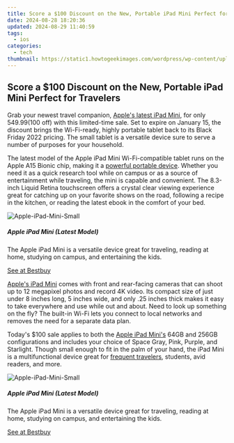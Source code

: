```yaml
---
title: Score a $100 Discount on the New, Portable iPad Mini Perfect for Travelers
date: 2024-08-28 18:20:36
updated: 2024-08-29 11:40:59
tags:
  - ios
categories:
  - tech
thumbnail: https://static1.howtogeekimages.com/wordpress/wp-content/uploads/2023/01/Apple-iPad-Mini-Hero.jpg
---
```


## Score a $100 Discount on the New, Portable iPad Mini Perfect for Travelers

Grab your newest travel companion, [Apple's latest iPad Mini](https://shop-links.co/link/?exclusive=1&publisher_slug=itechdaily19598&url=https%3A%2F%2Fwww.bestbuy.com%2Fsite%2Fapple-ipad-mini-latest-model-with-wi-fi-256gb-space-gray%2F4901906.p%3FskuId%3D4901906), for only $549.99 ($100 off) with this limited-time sale. Set to expire on January 15, the discount brings the Wi-Fi-ready, highly portable tablet back to its Black Friday 2022 pricing. The small tablet is a versatile device sure to serve a number of purposes for your household.

 The latest model of the Apple iPad Mini Wi-Fi-compatible tablet runs on the Apple A15 Bionic chip, making it a [powerful portable device](https://video-screen-grab.techidaily.com/new-rogue-realms-decades-best-representation-for-2024/). Whether you need it as a quick research tool while on campus or as a source of entertainment while traveling, the mini is capable and convenient. The 8.3-inch Liquid Retina touchscreen offers a crystal clear viewing experience great for catching up on your favorite shows on the road, following a recipe in the kitchen, or reading the latest ebook in the comfort of your bed.

![Apple-iPad-Mini-Small](https://static1.howtogeekimages.com/wordpress/wp-content/uploads/2023/06/apple-ipad-mini-small.jpg) 

#####  Apple iPad Mini (Latest Model) 

The Apple iPad Mini is a versatile device great for traveling, reading at home, studying on campus, and entertaining the kids.

[See at Bestbuy](https://shop-links.co/link/?exclusive=1&publisher_slug=itechdaily19598&url=https%3A%2F%2Fwww.bestbuy.com%2Fsite%2Fapple-ipad-mini-latest-model-with-wi-fi-256gb-space-gray%2F4901906.p%3FskuId%3D4901906%2522target%253D%2522_blank) 

[Apple's iPad Mini](https://apple-account.techidaily.com/in-2024-apple-id-locked-or-disabled-on-iphone-14-7-mehtods-you-cant-miss-by-drfone-ios/) comes with front and rear-facing cameras that can shoot up to 12 megapixel photos and record 4K video. Its compact size of just under 8 inches long, 5 inches wide, and only .25 inches thick makes it easy to take everywhere and use while out and about. Need to look up something on the fly? The built-in Wi-Fi lets you connect to local networks and removes the need for a separate data plan.

 Today's $100 sale applies to both the [Apple iPad Mini's](https://shop-links.co/link/?exclusive=1&publisher_slug=itechdaily19598&url=https%3A%2F%2Fwww.bestbuy.com%2Fsite%2Fapple-ipad-mini-latest-model-with-wi-fi-256gb-space-gray%2F4901906.p%3FskuId%3D4901906) 64GB and 256GB configurations and includes your choice of Space Gray, Pink, Purple, and Starlight. Though small enough to fit in the palm of your hand, the iPad Mini is a multifunctional device great for [frequent travelers](https://screen-sharing-recording.techidaily.com/updated-in-2024-capturing-screen-content-on-huawei-mate-10-20-and-p-series-phones-via-built-in-recorders/), students, avid readers, and more.

![Apple-iPad-Mini-Small](https://static1.howtogeekimages.com/wordpress/wp-content/uploads/2023/06/apple-ipad-mini-small.jpg) 

#####  Apple iPad Mini (Latest Model) 

The Apple iPad Mini is a versatile device great for traveling, reading at home, studying on campus, and entertaining the kids.

[See at Bestbuy](https://shop-links.co/link/?exclusive=1&publisher_slug=itechdaily19598&url=https%3A%2F%2Fwww.bestbuy.com%2Fsite%2Fapple-ipad-mini-latest-model-with-wi-fi-256gb-space-gray%2F4901906.p%3FskuId%3D4901906%2522target%253D%2522_blank)

<ins class="adsbygoogle"
     style="display:block"
     data-ad-format="autorelaxed"
     data-ad-client="ca-pub-7571918770474297"
     data-ad-slot="1223367746"></ins>



<ins class="adsbygoogle"
     style="display:block"
     data-ad-client="ca-pub-7571918770474297"
     data-ad-slot="8358498916"
     data-ad-format="auto"
     data-full-width-responsive="true"></ins>
